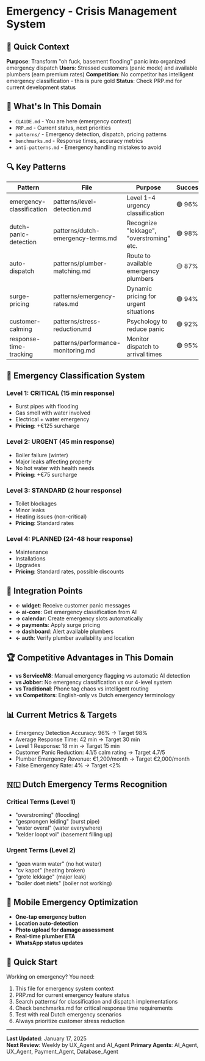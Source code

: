 # Emergency - Crisis Management System

## 🎯 Quick Context
**Purpose**: Transform "oh fuck, basement flooding" panic into organized emergency dispatch
**Users**: Stressed customers (panic mode) and available plumbers (earn premium rates)
**Competition**: No competitor has intelligent emergency classification - this is pure gold
**Status**: Check PRP.md for current development status

## 📁 What's In This Domain
- `CLAUDE.md` - You are here (emergency context)
- `PRP.md` - Current status, next priorities
- `patterns/` - Emergency detection, dispatch, pricing patterns
- `benchmarks.md` - Response times, accuracy metrics
- `anti-patterns.md` - Emergency handling mistakes to avoid

## 🔍 Key Patterns
| Pattern | File | Purpose | Success |
|---------|------|---------|---------|
| emergency-classification | patterns/level-detection.md | Level 1-4 urgency classification | 🟢 96% |
| dutch-panic-detection | patterns/dutch-emergency-terms.md | Recognize "lekkage", "overstroming" etc. | 🟢 98% |
| auto-dispatch | patterns/plumber-matching.md | Route to available emergency plumbers | 🟡 87% |
| surge-pricing | patterns/emergency-rates.md | Dynamic pricing for urgent situations | 🟢 94% |
| customer-calming | patterns/stress-reduction.md | Psychology to reduce panic | 🟢 92% |
| response-time-tracking | patterns/performance-monitoring.md | Monitor dispatch to arrival times | 🟢 95% |

## 🚨 Emergency Classification System
### **Level 1: CRITICAL (15 min response)**
- Burst pipes with flooding
- Gas smell with water involved
- Electrical + water emergency
- **Pricing**: +€125 surcharge

### **Level 2: URGENT (45 min response)**  
- Boiler failure (winter)
- Major leaks affecting property
- No hot water with health needs
- **Pricing**: +€75 surcharge

### **Level 3: STANDARD (2 hour response)**
- Toilet blockages
- Minor leaks
- Heating issues (non-critical)
- **Pricing**: Standard rates

### **Level 4: PLANNED (24-48 hour response)**
- Maintenance
- Installations
- Upgrades
- **Pricing**: Standard rates, possible discounts

## 🤝 Integration Points
- **← widget**: Receive customer panic messages
- **← ai-core**: Get emergency classification from AI
- **→ calendar**: Create emergency slots automatically
- **→ payments**: Apply surge pricing
- **→ dashboard**: Alert available plumbers
- **← auth**: Verify plumber availability and location

## 🏆 Competitive Advantages in This Domain
- **vs ServiceM8**: Manual emergency flagging vs automatic AI detection
- **vs Jobber**: No emergency classification vs our 4-level system
- **vs Traditional**: Phone tag chaos vs intelligent routing
- **vs Competitors**: English-only vs Dutch emergency terminology

## 📊 Current Metrics & Targets
- Emergency Detection Accuracy: 96% → Target 98%
- Average Response Time: 42 min → Target 30 min
- Level 1 Response: 18 min → Target 15 min
- Customer Panic Reduction: 4.1/5 calm rating → Target 4.7/5
- Plumber Emergency Revenue: €1,200/month → Target €2,000/month
- False Emergency Rate: 4% → Target <2%

## 🇳🇱 Dutch Emergency Terms Recognition
### **Critical Terms (Level 1)**
- "overstroming" (flooding)
- "gesprongen leiding" (burst pipe)
- "water overal" (water everywhere)
- "kelder loopt vol" (basement filling up)

### **Urgent Terms (Level 2)**
- "geen warm water" (no hot water)
- "cv kapot" (heating broken)
- "grote lekkage" (major leak)
- "boiler doet niets" (boiler not working)

## 📱 Mobile Emergency Optimization
- **One-tap emergency button**
- **Location auto-detection**
- **Photo upload for damage assessment**
- **Real-time plumber ETA**
- **WhatsApp status updates**

## 🚀 Quick Start
Working on emergency? You need:
1. This file for emergency system context
2. PRP.md for current emergency feature status
3. Search patterns/ for classification and dispatch implementations
4. Check benchmarks.md for critical response time requirements
5. Test with real Dutch emergency scenarios
6. Always prioritize customer stress reduction

---

**Last Updated**: January 17, 2025  
**Next Review**: Weekly by UX_Agent and AI_Agent
**Primary Agents**: AI_Agent, UX_Agent, Payment_Agent, Database_Agent